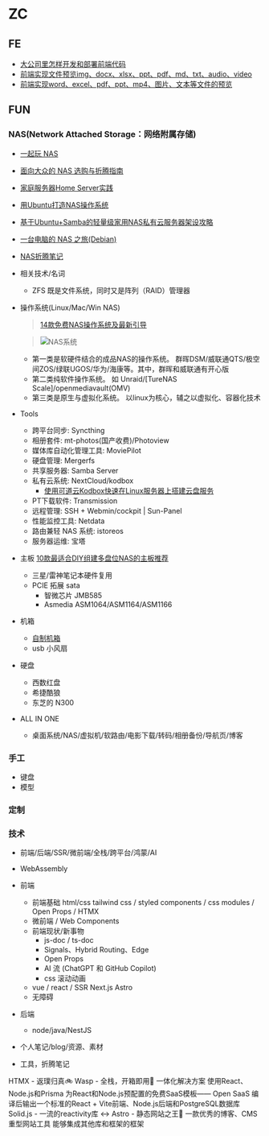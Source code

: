 # ZC

## FE

- [大公司里怎样开发和部署前端代码](https://www.zhihu.com/question/20790576)
- [前端实现文件预览img、docx、xlsx、ppt、pdf、md、txt、audio、video](https://juejin.cn/post/7366432628440924170)
- [前端实现word、excel、pdf、ppt、mp4、图片、文本等文件的预览](https://juejin.cn/post/7071598747519549454)

## FUN

### NAS(Network Attached Storage：网络附属存储)

- [一起玩 NAS](wiki.mynas.chat)
- [面向大众的 NAS 选购与折腾指南](https://sspai.com/post/89214)
- [家庭服务器Home Server实践](https://sspai.com/post/82512)
- [用Ubuntu打造NAS操作系统](https://post.smzdm.com/p/ar08kgdx/)
- [基于Ubuntu+Samba的轻量级家用NAS私有云服务器架设攻略](https://post.smzdm.com/p/a4woem98/)
- [一台电脑的 NAS 之旅(Debian)](https://github.com/getnas/getnas)
- [NAS折腾笔记](https://post.smzdm.com/xilie/92246/p2/)

- 相关技术/名词
  - ZFS 既是文件系统，同时又是阵列（RAID）管理器
- 操作系统(Linux/Mac/Win NAS)
  > [14款免费NAS操作系统及最新引导](https://www.bilibili.com/read/cv34762402/)

  > ![NAS系统](./assets/images/NAS系统.png)

  - 第一类是软硬件结合的成品NAS的操作系统。 群晖DSM/威联通QTS/极空间ZOS/绿联UGOS/华为/海康等。其中，群晖和威联通有开心版
  - 第二类纯软件操作系统。 如 Unraid/[TureNAS Scale]/openmediavault(OMV)
  - 第三类是原生与虚拟化系统。 以linux为核心，辅之以虚拟化、容器化技术
- Tools
  - 跨平台同步: Syncthing
  - 相册套件: mt-photos(国产收费)/Photoview
  - 媒体库自动化管理工具: MoviePilot
  - 硬盘管理: Mergerfs
  - 共享服务器: Samba Server
  - 私有云系统: NextCloud/kodbox
    - [使用可道云Kodbox快速在Linux服务器上搭建云盘服务](https://www.bilibili.com/read/cv17930616/)
  - PT下载软件: Transmission
  - 远程管理: SSH + Webmin/cockpit | Sun-Panel
  - 性能监控工具: Netdata
  - 路由兼轻 NAS 系统: istoreos
  - 服务器运维: 宝塔

- 主板 [10款最适合DIY组建多盘位NAS的主板推荐](https://www.bilibili.com/read/cv16728361/)
  - 三星/雷神笔记本硬件复用
  - PCIE 拓展 sata
    - 智微芯片 JMB585
    - Asmedia ASM1064/ASM1164/ASM1166
- 机箱
  - [自制机箱](http://xxnas.com/diy/index.html)
  - usb 小风扇
- 硬盘
  - 西数红盘
  - 希捷酷狼
  - 东芝的 N300

- ALL IN ONE
  - 桌面系统/NAS/虚拟机/软路由/电影下载/转码/相册备份/导航页/博客

### 手工

- 键盘
- 模型

### 定制

<!-- ### 手机

荣耀 X50 1305/[X50 GT 1604]
红米 Note 12 Turbo 1380/Note 13 Pro 1373/[Turbo 3 1435]
IQoo Z8 1318/[Neo8 1608]/[Z9 Turbo 1648] -->

### 技术

- 前端/后端/SSR/微前端/全栈/跨平台/鸿蒙/AI
- WebAssembly

- 前端
  - 前端基础 html/css  tailwind css / styled components / css modules / Open Props / HTMX
  - 微前端 / Web Components
  - 前端现状/新事物
    - js-doc / ts-doc
    - Signals、Hybrid Routing、Edge
    - Open Props
    - AI 流 (ChatGPT 和 GitHub Copilot)
    - css 滚动动画
  - vue / react / SSR Next.js Astro
  - 无障碍
- 后端
  - node/java/NestJS

- 个人笔记/blog/资源、素材
- 工具，折腾笔记

HTMX - 返璞归真🚲
Wasp - 全栈，开箱即用🚀
  一体化解决方案
  使用React、Node.js和Prisma
  为React和Node.js预配置的免费SaaS模板—— Open SaaS
  编译后输出一个标准的React + Vite前端、Node.js后端和PostgreSQL数据库
Solid.js - 一流的reactivity库 ↔️
Astro - 静态网站之王👑
  一款优秀的博客、CMS重型网站工具
  能够集成其他库和框架的框架
<!-- Svelte - 简单而有效🎯
Qwik - 非常快🚤 -->
